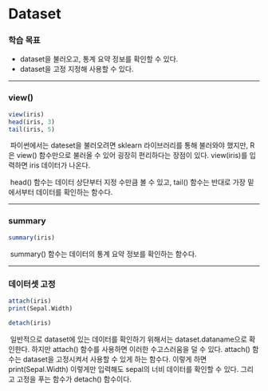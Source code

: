 # Dataset



### 학습 목표

- dataset을 불러오고, 통계 요약 정보를 확인할 수 있다.
- dataset을 고정 지정해 사용할 수 있다.



---



### view()

```R
view(iris)
head(iris, 3)
tail(iris, 5)
```

​	파이썬에서는 dateset을 불러오려면 sklearn 라이브러리를 통해 불러와야 했지만, R은 view() 함수만으로 불러올 수 있어 굉장히 편리하다는 장점이 있다. view(iris)를 입력하면 iris 데이터가 나온다.

​	head() 함수는 데이터 상단부터 지정 수만큼 볼 수 있고, tail() 함수는 반대로 가장 밑에서부터 데이터를 확인하는 함수다.



---



### summary

```R
summary(iris)
```

​	summary() 함수는 데이터의 통계 요약 정보를 확인하는 함수다.



---



### 데이터셋 고정

```R
attach(iris)
print(Sepal.Width)

detach(iris)
```

​	일반적으로 dataset에 있는 데이터를 확인하기 위해서는 dataset.dataname으로 확인한다. 하지만 attach() 함수를 사용하면 이러한 수고스러움을 덜 수 있다. attach() 함수는 dataset을 고정시켜서 사용할 수 있게 하는 함수다. 이렇게 하면  print(Sepal.Width) 이렇게만 입력해도 sepal의 너비 데이터를 확인할 수 있다. 그리고 고정을 푸는 함수가 detach() 함수이다.
